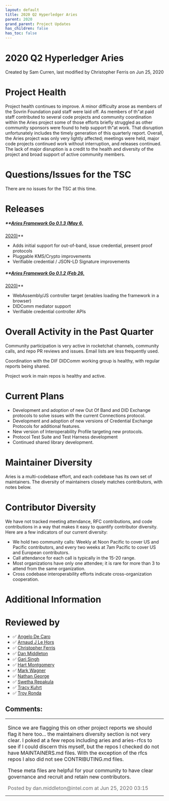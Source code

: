 ```yaml
---
layout: default
title: 2020 Q2 Hyperledger Aries
parent: 2020
grand_parent: Project Updates
has_children: false
has_toc: false
---
```


# 2020 Q2 Hyperledger Aries

Created by Sam Curren, last modified by Christopher Ferris on Jun 25, 2020

# Project Health

Project health continues to improve. A minor difficulty arose as members
of the Sovrin Foundation paid staff were laid off. As members of th"at paid staff contributed to several code projects and community
coordination within the Aries project some of those efforts briefly
struggled as other community sponsors were found to help support th"at work. That disruption unfortunately includes the timely generation of
this quarterly report. Overall, the Aries project was only very lightly
affected; meetings were held, major code projects continued work without
interruption, and releases continued. The lack of major disruption is a
credit to the health and diversity of the project and broad support of
active community members.

# Questions/Issues for the TSC

There are no issues for the TSC at this time.

# Releases

##### **<a href="https://github.com/hyperledger/aries-framework-go/releases/tag/v0.1.3" class="external-link" rel="nofollow">Aries Framework Go 0.1.3 (May 6,
2020)</a>**

-   Adds initial support for out-of-band, issue credential, present
proof protocols
-   Pluggable KMS/Crypto improvements
-   Verifiable credential / JSON-LD Signature improvements

##### **<a href="https://github.com/hyperledger/aries-framework-go/releases/tag/v0.1.2" class="external-link" rel="nofollow">Aries Framework Go 0.1.2 (Feb 26,
2020)</a>**

-   WebAssembly/JS controller target (enables loading the framework in a
browser)
-   DIDComm mediator support
-   Verifiable credential controller APIs

# Overall Activity in the Past Quarter

Community participation is very active in rocketchat channels, community
calls, and repo PR reviews and issues. Email lists are less frequently
used.

Coordination with the DIF DIDComm working group is healthy, with regular
reports being shared.

Project work in main repos is healthy and active.

# Current Plans

-   Development and adoption of new Out Of Band and DID Exchange
protocols to solve issues with the current Connections protocol.
-   Development and adoption of new versions of Credential Exchange
Protocols for additional features.
-   New version of Interoperability Profile targeting new protocols.
-   Protocol Test Suite and Test Harness development
-   Continued shared library development.

# Maintainer Diversity

Aries is a multi-codebase effort, and each codebase has its own set of
maintainers. The diversity of maintainers closely matches contributors,
with notes below.

# Contributor Diversity

We have not tracked meeting attendance, RFC contributions, and code
contributions in a way that makes it easy to quantify contributor
diversity. Here are a few indicators of our current diversity:

-   We hold two community calls: Weekly at Noon Pacific to cover US and
Pacific contributors, and every two weeks at 7am Pacific to cover US
and European contributors.
-   Call attendance for each call is typically in the 15-20 range.
-   Most organizations have only one attendee; it is rare for more than
3 to attend from the same organization.
-   Cross codebase interoperability efforts indicate cross-organization
cooperation.

# Additional Information

# Reviewed by
-   ✅ <a href="https://wiki.hyperledger.org/display/~angelo.decaro" class="confluence-userlink user-mention" data-username="angelo.decaro" data-linked-resource-id="16327529" data-linked-resource-version="1" data-linked-resource-type="userinfo" data-base-url="https://wiki.hyperledger.org">Angelo De Caro</a>
-   ✅ <a href="https://wiki.hyperledger.org/display/~lehors" class="confluence-userlink user-mention" data-username="lehors" data-linked-resource-id="2394240" data-linked-resource-version="1" data-linked-resource-type="userinfo" data-base-url="https://wiki.hyperledger.org">Arnaud J Le Hors</a>
-   ✅ <a href="https://wiki.hyperledger.org/display/~ChristopherFerris" class="confluence-userlink user-mention" data-username="ChristopherFerris" data-linked-resource-id="2392402" data-linked-resource-version="1" data-linked-resource-type="userinfo" data-base-url="https://wiki.hyperledger.org">Christopher Ferris</a>
-   ✅
<a href="https://wiki.hyperledger.org/display/~dan.middleton@intel.com" class="confluence-userlink user-mention" data-username="dan.middleton@intel.com" data-linked-resource-id="6427025" data-linked-resource-version="2" data-linked-resource-type="userinfo" data-base-url="https://wiki.hyperledger.org">Dan Middleton</a>
-   ✅ <a href="https://wiki.hyperledger.org/display/~mastersingh24" class="confluence-userlink user-mention" data-username="mastersingh24" data-linked-resource-id="16321659" data-linked-resource-version="1" data-linked-resource-type="userinfo" data-base-url="https://wiki.hyperledger.org">Gari Singh</a>
-   ✅ <a href="https://wiki.hyperledger.org/display/~hartm" class="confluence-userlink user-mention" data-username="hartm" data-linked-resource-id="6422922" data-linked-resource-version="1" data-linked-resource-type="userinfo" data-base-url="https://wiki.hyperledger.org">Hart Montgomery</a>
-   ✅ <a href="https://wiki.hyperledger.org/display/~mwagner" class="confluence-userlink user-mention" data-username="mwagner" data-linked-resource-id="5505170" data-linked-resource-version="1" data-linked-resource-type="userinfo" data-base-url="https://wiki.hyperledger.org">Mark Wagner</a>
-   ✅ <a href="https://wiki.hyperledger.org/display/~nage" class="confluence-userlink user-mention" data-username="nage" data-linked-resource-id="2393038" data-linked-resource-version="1" data-linked-resource-type="userinfo" data-base-url="https://wiki.hyperledger.org">Nathan George</a>
-   ✅ <a href="https://wiki.hyperledger.org/display/~swetharepakula" class="confluence-userlink user-mention" data-username="swetharepakula" data-linked-resource-id="5505323" data-linked-resource-version="1" data-linked-resource-type="userinfo" data-base-url="https://wiki.hyperledger.org">Swetha Repakula</a>
-   ✅ <a href="https://wiki.hyperledger.org/display/~tkuhrt" class="confluence-userlink user-mention" data-username="tkuhrt" data-linked-resource-id="1180151" data-linked-resource-version="2" data-linked-resource-type="userinfo" data-base-url="https://wiki.hyperledger.org">Tracy Kuhrt</a>
-   ✅ <a href="https://wiki.hyperledger.org/display/~troyronda" class="confluence-userlink user-mention" data-username="troyronda" data-linked-resource-id="9110618" data-linked-resource-version="2" data-linked-resource-type="userinfo" data-base-url="https://wiki.hyperledger.org">Troy Ronda</a>



## Comments:

<table data-border="0" width="100%">
<colgroup>
<col style="width: 100%" />
</colgroup>
<tbody>
<tr class="odd">
<td><span id="comment-31203826"></span>
<p>Since we are flagging this on other project reports we should flag it
here too... the maintainers diversity section is not very clear. I poked
at a few repos including aries and aries-rfcs to see if I could discern
this myself, but the repos I checked do not have MAINTAINERS.md files.
With the exception of the rfcs repos I also did not see CONTRIBUTING.md
files.</p>
<p>These meta files are helpful for your community to have clear
governance and recruit and retain new contributors.</p>
<div class="smallfont" data-align="left" style="color: #666666; width: 98%; margin-bottom: 10px;">
 Posted by dan.middleton@intel.com at Jun 25, 2020 03:15 </div ></td>
</tr>
</tbody>
</table>




